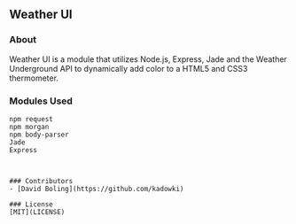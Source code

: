 ## Weather UI

### About
Weather UI is a module that utilizes Node.js, Express, Jade and the Weather Underground API to dynamically add color to a HTML5 and CSS3 thermometer.

### Modules Used
```
npm request
npm morgan
npm body-parser
Jade
Express



### Contributors
- [David Boling](https://github.com/kadowki)

### License
[MIT](LICENSE)